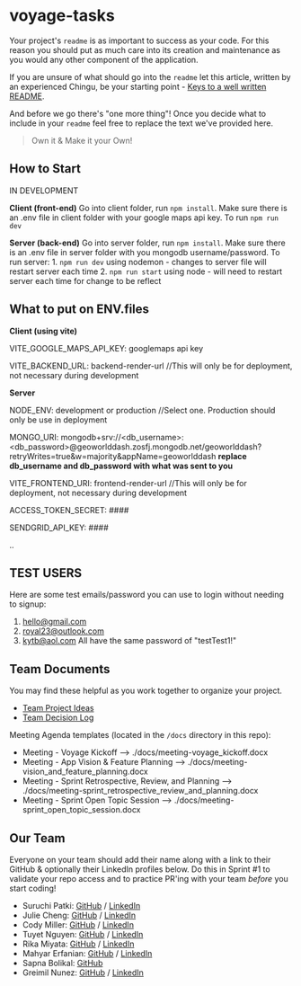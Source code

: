 # voyage-tasks

Your project's `readme` is as important to success as your code. For 
this reason you should put as much care into its creation and maintenance
as you would any other component of the application.

If you are unsure of what should go into the `readme` let this article,
written by an experienced Chingu, be your starting point - 
[Keys to a well written README](https://tinyurl.com/yk3wubft).

And before we go there's "one more thing"! Once you decide what to include
in your `readme` feel free to replace the text we've provided here.

> Own it & Make it your Own!

## How to Start
IN DEVELOPMENT

**Client (front-end)**
Go into client folder, run `npm install`. Make sure there is an .env file in client folder with your google maps api key. To run `npm run dev`

**Server (back-end)**
Go into server folder, run `npm install`. Make sure there is an .env file in server folder with you mongodb username/password. To run server: 1. `npm run dev` using nodemon - changes to server file will restart server each time 2. `npm run start` using node - will need to restart server each time for change to be reflect

## What to put on ENV.files
**Client (using vite)**

VITE_GOOGLE_MAPS_API_KEY: googlemaps api key

VITE_BACKEND_URL: backend-render-url //This will only be for deployment, not necessary during development

**Server**

NODE_ENV: development or production  //Select one. Production should only be use in deployment

MONGO_URI: mongodb+srv://<db_username>:<db_password>@geoworlddash.zosfj.mongodb.net/geoworlddash?retryWrites=true&w=majority&appName=geoworlddash       __replace db_username and db_password with what was sent to you__

VITE_FRONTEND_URI: frontend-render-url //This will only be for deployment, not necessary during development

ACCESS_TOKEN_SECRET: ####

SENDGRID_API_KEY: ####

..
## TEST USERS
Here are some test emails/password you can use to login without needing to signup:
1. hello@gmail.com
2. royal23@outlook.com
3. kytb@aol.com
All have the same password of "testTest1!"

## Team Documents

You may find these helpful as you work together to organize your project.

- [Team Project Ideas](./docs/team_project_ideas.md)
- [Team Decision Log](./docs/team_decision_log.md)

Meeting Agenda templates (located in the `/docs` directory in this repo):

- Meeting - Voyage Kickoff --> ./docs/meeting-voyage_kickoff.docx
- Meeting - App Vision & Feature Planning --> ./docs/meeting-vision_and_feature_planning.docx
- Meeting - Sprint Retrospective, Review, and Planning --> ./docs/meeting-sprint_retrospective_review_and_planning.docx
- Meeting - Sprint Open Topic Session --> ./docs/meeting-sprint_open_topic_session.docx

## Our Team

Everyone on your team should add their name along with a link to their GitHub
& optionally their LinkedIn profiles below. Do this in Sprint #1 to validate
your repo access and to practice PR'ing with your team *before* you start
coding!

- Suruchi Patki: [GitHub](https://github.com/Supatki) / [LinkedIn](https://www.linkedin.com/in/suruchi-patki-b0710b195/)
- Julie Cheng: [GitHub](https://github.com/jucheng925) / [LinkedIn](https://www.linkedin.com/in/juliecheng925/)
- Cody Miller: [GitHub](https://github.com/CJMiller17) / [LinkedIn](https://www.linkedin.com/in/cjmiller17/)
- Tuyet Nguyen: [GitHub](https://github.com/hongtuyet91) / [LinkedIn](https://www.linkedin.com/in/nguyen-tuyet/)
- Rika Miyata: [GitHub](https://github.com/Tayrika) / [LinkedIn](https://www.linkedin.com/in/rika-miyata-4bab99243/)
- Mahyar Erfanian: [GitHub](https://github.com/Mahyar-98) / [LinkedIn](https://www.linkedin.com/in/mahyar-erfanian-67968279/)
- Sapna Bolikal: [GitHub](https://github.com/sapnab821)
- Greimil Nunez: [GitHub](https://github.com/Greimil) / [LinkedIn](https://www.linkedin.com/in/greimil-nu%C3%B1ez/)
